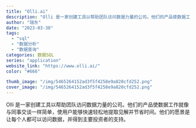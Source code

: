 ```yaml
---
title: "Olli.ai"
description: "Olli 是一家创建工具以帮助团队访问数据力量的公司。他们的产品使数据工作就像与同事交谈一样简单，使用户能够快速轻松地提"
author: "瑞东"
date: "2023-03-30"
tags:
  - "sql"
  - "数据分析"
  - "数据查询"
categories: 数据SQL
series: "application"
website_link: "https://www.olli.ai/"
color: "#666"

thumb_image: "/img/5465264152ad3f5f4258e9a820cfd252.png"
cover_image: "/img/5465264152ad3f5f4258e9a820cfd252.png"
---
```


Olli 是一家创建工具以帮助团队访问数据力量的公司。他们的产品使数据工作就像与同事交谈一样简单，使用户能够快速轻松地提取见解并节省时间。他们的愿景是让每个人都可以访问数据，并得到主要投资者的支持。 